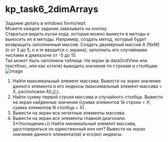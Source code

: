 # kp_task6_2dimArrays
Задание делать в windows forms/wpf.  
Можете каждое задание завязывать на кнопку.  
Стараться видеть куски кода, которые можно вынести в методы и выносить их в методы. Например, создать метод, который будет возвращать заполненный массив.
Создать двумерный массив A [NxM] (n от 3 до 5, n и m вводится с экрана); заполнить его случайными числами в диапазоне от -5 до 15.  
Так может быть заполнена таблица. На экран (в dataGridView или текстбокс, или как хотите) выводить значения по строкам и столбцам:  
![image](https://user-images.githubusercontent.com/59483935/227724548-c3a90fe4-bd7a-49bb-9d2e-4994c4e7f72f.png)  

1)	Найти максимальный элемент массива. Вывести на экран значение данного элемента и его индексы (максимальный элемент массива = Х, расположен А[i,j];).  
2)	Найти сумму первой строки массива и случайного столбца. Вывести на экран найденные значения (сумма элементов 1й строки = Х; сумма элементов N столбца = Х).  
3)	Вывести на экран все нечетные элементы массива.  
4)	Вывести на экран все элементы главной диагонали.  
5*(посещение+))	Найти минимальный элемент массива, удостовериться он единственный или нет? Вывести на экран значение данного элемента(ов) и его(их) индексы.
